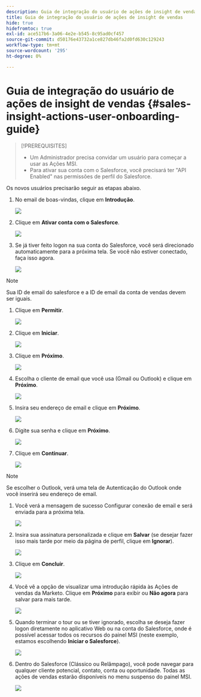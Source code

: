 ```yaml
---
description: Guia de integração do usuário de ações de insight de vendas - Documentos do Marketo - Documentação do produto
title: Guia de integração do usuário de ações de insight de vendas
hide: true
hidefromtoc: true
exl-id: ace517b6-3a06-4e2e-b545-8c95ad0cf457
source-git-commit: d50176e43732a1ce827db46fa2d0fd630c129243
workflow-type: tm+mt
source-wordcount: '295'
ht-degree: 0%

---
```


# Guia de integração do usuário de ações de insight de vendas {#sales-insight-actions-user-onboarding-guide}

>[!PREREQUISITES]
>
>* Um Administrador precisa convidar um usuário para começar a usar as Ações MSI.
>* Para ativar sua conta com o Salesforce, você precisará ter &quot;API Enabled&quot; nas permissões de perfil do Salesforce.


Os novos usuários precisarão seguir as etapas abaixo.

1. No email de boas-vindas, clique em **Introdução**.

   ![](assets/sales-insight-actions-user-onboarding-guide-1.png)

1. Clique em **Ativar conta com o Salesforce**.

   ![](assets/sales-insight-actions-user-onboarding-guide-2.png)

1. Se já tiver feito logon na sua conta do Salesforce, você será direcionado automaticamente para a próxima tela. Se você não estiver conectado, faça isso agora.

   ![](assets/sales-insight-actions-user-onboarding-guide-3.png)

>[!NOTE]
>
>Sua ID de email do salesforce e a ID de email da conta de vendas devem ser iguais.

1. Clique em **Permitir**.

   ![](assets/sales-insight-actions-user-onboarding-guide-4.png)

1. Clique em **Iniciar**.

   ![](assets/sales-insight-actions-user-onboarding-guide-5.png)

1. Clique em **Próximo**.

   ![](assets/sales-insight-actions-user-onboarding-guide-6.png)

1. Escolha o cliente de email que você usa (Gmail ou Outlook) e clique em **Próximo**.

   ![](assets/sales-insight-actions-user-onboarding-guide-7.png)

1. Insira seu endereço de email e clique em **Próximo**.

   ![](assets/sales-insight-actions-user-onboarding-guide-8.png)

1. Digite sua senha e clique em **Próximo**.

   ![](assets/sales-insight-actions-user-onboarding-guide-9.png)

1. Clique em **Continuar**.

   ![](assets/sales-insight-actions-user-onboarding-guide-10.png)

>[!NOTE]
>
>Se escolher o Outlook, verá uma tela de Autenticação do Outlook onde você inserirá seu endereço de email.

1. Você verá a mensagem de sucesso Configurar conexão de email e será enviada para a próxima tela.

   ![](assets/sales-insight-actions-user-onboarding-guide-11.png)

1. Insira sua assinatura personalizada e clique em **Salvar** (se desejar fazer isso mais tarde por meio da página de perfil, clique em **Ignorar**).

   ![](assets/sales-insight-actions-user-onboarding-guide-12.png)

1. Clique em **Concluir**.

   ![](assets/sales-insight-actions-user-onboarding-guide-13.png)

1. Você vê a opção de visualizar uma introdução rápida às Ações de vendas da Marketo. Clique em **Próximo** para exibir ou **Não agora** para salvar para mais tarde.

   ![](assets/sales-insight-actions-user-onboarding-guide-14.png)

1. Quando terminar o tour ou se tiver ignorado, escolha se deseja fazer logon diretamente no aplicativo Web ou na conta do Salesforce, onde é possível acessar todos os recursos do painel MSI (neste exemplo, estamos escolhendo **Iniciar o Salesforce**).

   ![](assets/sales-insight-actions-user-onboarding-guide-15.png)

1. Dentro do Salesforce (Clássico ou Relâmpago), você pode navegar para qualquer cliente potencial, contato, conta ou oportunidade. Todas as ações de vendas estarão disponíveis no menu suspenso do painel MSI.

   ![](assets/sales-insight-actions-user-onboarding-guide-16.png)
